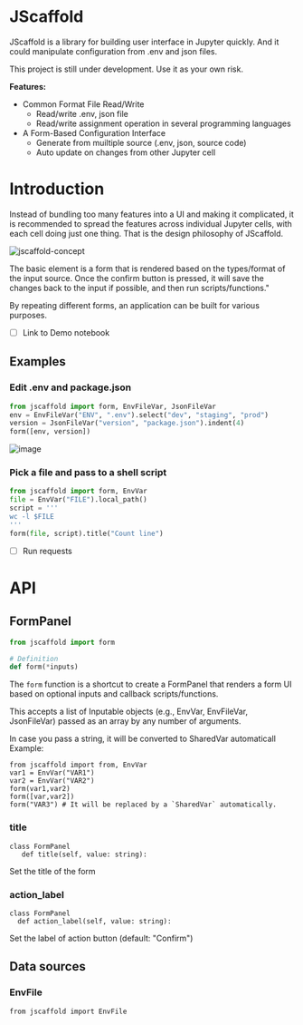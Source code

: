 JScaffold 
=========

JScaffold is a library for building user interface in Jupyter quickly. 
And it could manipulate configuration from .env and json files.

This project is still under development. Use it as your own risk.

**Features:**

- Common Format File Read/Write
    - Read/write .env, json file
    - Read/write assignment operation in several programming languages
- A Form-Based Configuration Interface
    - Generate from muiltiple source (.env, json, source code)
    - Auto update on changes from other Jupyter cell

# Introduction

Instead of bundling too many features into a UI and making it complicated, 
it is recommended to spread the features across individual Jupyter cells, 
with each cell doing just one thing. That is the design philosophy of JScaffold.

![jscaffold-concept](https://github.com/benlau/jscaffold/assets/82716/39c9be21-f19f-43f7-97e1-1611ef99ec72)

The basic element is a form that is rendered based on the types/format of the input source. 
Once the confirm button is pressed, it will save the changes back to the input if possible, and then run scripts/functions."

By repeating different forms, an application can be built for various purposes.

- [ ] Link to Demo notebook

## Examples

### Edit .env and package.json

```python
from jscaffold import form, EnvFileVar, JsonFileVar
env = EnvFileVar("ENV", ".env").select("dev", "staging", "prod")
version = JsonFileVar("version", "package.json").indent(4)
form([env, version])
```

![image](https://github.com/benlau/jscaffold/assets/82716/cf425d02-93ce-4f39-911c-f4561bcbb859)


### Pick a file and pass to a shell script

```python
from jscaffold import form, EnvVar
file = EnvVar("FILE").local_path()
script = '''
wc -l $FILE
'''
form(file, script).title("Count line")
```

- [ ] Run requests


# API

## FormPanel

```python
from jscaffold import form

# Definition
def form(*inputs)
```

The `form` function is a shortcut to create a FormPanel that renders a form UI based on optional inputs and callback scripts/functions.

This accepts a list of Inputable objects (e.g., EnvVar, EnvFileVar, JsonFileVar) passed as an array by any number of arguments.

In case you pass a string, it will be converted to SharedVar automaticall
Example:

```
from jscaffold import from, EnvVar
var1 = EnvVar("VAR1")
var2 = EnvVar("VAR2")
form(var1,var2)
form([var,var2])
form("VAR3") # It will be replaced by a `SharedVar` automatically.
```
### title

```
class FormPanel
   def title(self, value: string):
```

Set the title of the form

### action_label

```
class FormPanel
  def action_label(self, value: string):
```

Set the label of action button (default: "Confirm") 

## Data sources

### EnvFile

```
from jscaffold import EnvFile
```


